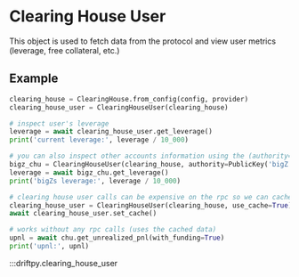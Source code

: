 # Clearing House User

This object is used to fetch data from the protocol and view user metrics (leverage, free collateral, etc.)

## Example 

```python 
clearing_house = ClearingHouse.from_config(config, provider)
clearing_house_user = ClearingHouseUser(clearing_house)

# inspect user's leverage 
leverage = await clearing_house_user.get_leverage()
print('current leverage:', leverage / 10_000)

# you can also inspect other accounts information using the (authority=) flag
bigz_chu = ClearingHouseUser(clearing_house, authority=PublicKey('bigZ'))
leverage = await bigz_chu.get_leverage()
print('bigZs leverage:', leverage / 10_000)

# clearing house user calls can be expensive on the rpc so we can cache them 
clearing_house_user = ClearingHouseUser(clearing_house, use_cache=True)
await clearing_house_user.set_cache()

# works without any rpc calls (uses the cached data)
upnl = await chu.get_unrealized_pnl(with_funding=True)
print('upnl:', upnl)
```


:::driftpy.clearing_house_user
